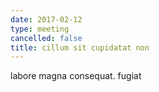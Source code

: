 ```yaml
---
date: 2017-02-12
type: meeting
cancelled: false
title: cillum sit cupidatat non
---
```

labore magna consequat. fugiat